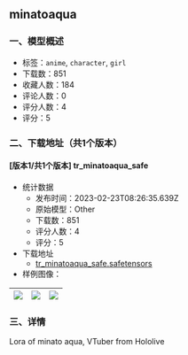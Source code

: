 ## minatoaqua
### 一、模型概述

- 标签：`anime`, `character`, `girl`
- 下载数：851
- 收藏人数：184
- 评论人数：0
- 评分人数：4
- 评分：5

### 二、下载地址（共1个版本）

#### [版本1/共1个版本] tr_minatoaqua_safe

- 统计数据
  - 发布时间：2023-02-23T08:26:35.639Z
  - 原始模型：Other
  - 下载数：851
  - 评分人数：4
  - 评分：5
- 下载地址
  - [tr_minatoaqua_safe.safetensors](https://civitai.com/api/download/models/14213)
- 样例图像：

| <img src="https://image.civitai.com/xG1nkqKTMzGDvpLrqFT7WA/a5cc5a8f-754f-447f-2364-05c2a31c3400/width=450/138341.jpeg" /> | <img src="https://image.civitai.com/xG1nkqKTMzGDvpLrqFT7WA/46f0a20f-7c27-480f-588d-5ae579c3af00/width=450/138340.jpeg" /> | <img src="https://image.civitai.com/xG1nkqKTMzGDvpLrqFT7WA/9d48aa60-647a-4b69-7758-b2e0477b3f00/width=450/138339.jpeg" /> |
| ---- | ---- | ---- |


### 三、详情
<p>Lora of minato aqua, VTuber from Hololive</p>